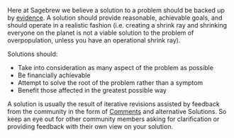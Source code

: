 Here at Sagebrew we believe a solution to a problem should be 
backed up by [evidence][2]. A solution should provide 
reasonable, achievable goals, and should operate in a realistic fashion 
(i.e. creating a shrink ray and shrinking everyone on the planet is not a 
viable solution to the problem of overpopulation, unless you have an operational
shrink ray). 

Solutions should:

- Take into consideration as many aspect of the problem as possible
- Be financially achievable
- Attempt to solve the root of the problem rather than a symptom
- Benefit those affected in the greatest possible way

A solution is usually the result of
iterative revisions assisted by feedback from the 
community in the form of [Comments][1] and alternative Solutions. So keep an eye 
out for other community members asking for clarification or providing feedback with 
their own view on your solution.

[1]: /help/privileges/comment/
[2]: /help/conversation/research/